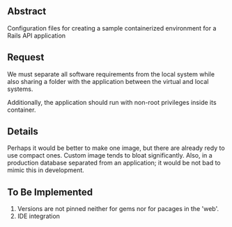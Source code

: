 ## Abstract
Configuration files for creating a sample containerized environment for a Rails API application

## Request

We must separate all software requirements from the local system while also sharing a folder with the application between the virtual and local systems. 

Additionally, the application should run with non-root privileges inside its container.

## Details 

Perhaps it would be better to make one image, but there are already redy to use compact ones. Custom image tends to bloat significantly.  Also, in a production database separated from an application; it would be not bad to mimic this in development. 

## To Be Implemented

1. Versions are not pinned neither for gems nor for pacages in the 'web'.
2. IDE integration

